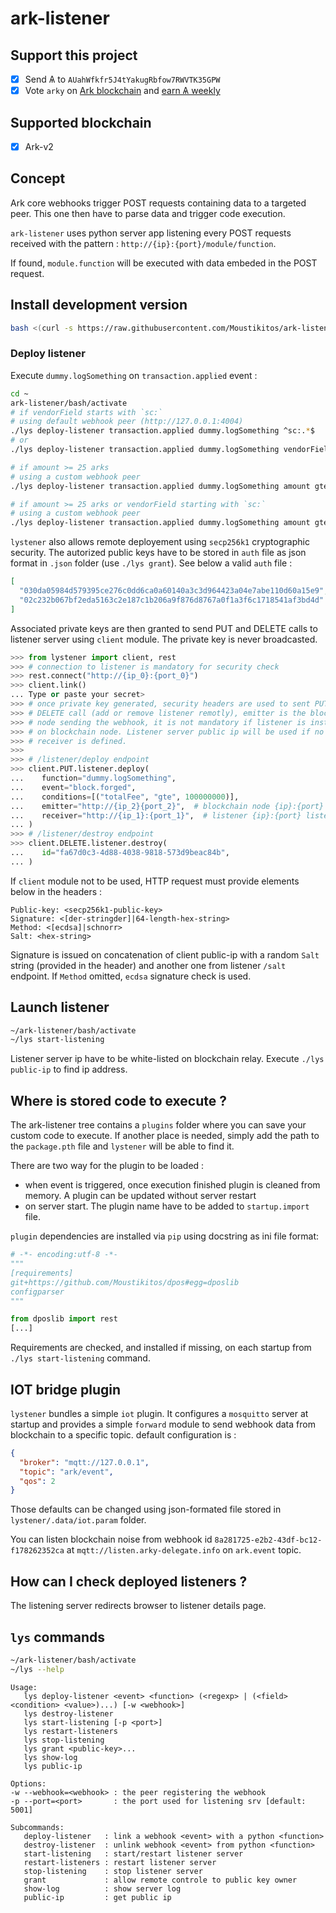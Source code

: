 # ark-listener

## Support this project

  * [X] Send &#1126; to `AUahWfkfr5J4tYakugRbfow7RWVTK35GPW`
  * [X] Vote `arky` on [Ark blockchain](https://explorer.ark.io) and [earn &#1126; weekly](http://dpos.arky-delegate.info/arky)

## Supported blockchain

  * [X] Ark-v2

## Concept

Ark core webhooks trigger POST requests containing data to a targeted peer. This one then have to parse data and trigger code execution.

`ark-listener` uses python server app listening every POST requests received with the pattern : `http://{ip}:{port}/module/function`.

If found, `module.function` will be executed with data embeded in the POST request.

## Install development version

```bash
bash <(curl -s https://raw.githubusercontent.com/Moustikitos/ark-listener/master/bash/lys-install.sh)
```

### Deploy listener

Execute `dummy.logSomething` on `transaction.applied` event :

```bash
cd ~
ark-listener/bash/activate
# if vendorField starts with `sc:`
# using default webhook peer (http://127.0.0.1:4004)
./lys deploy-listener transaction.applied dummy.logSomething ^sc:.*$
# or
./lys deploy-listener transaction.applied dummy.logSomething vendorField regexp ^sc:.*$

# if amount >= 25 arks
# using a custom webhook peer
./lys deploy-listener transaction.applied dummy.logSomething amount gte 2500000000 -w http://dpos.arky-delegate.info:4004

# if amount >= 25 arks or vendorField starting with `sc:`
# using a custom webhook peer
./lys deploy-listener transaction.applied dummy.logSomething amount gte 2500000000 vendorField regexp ^sc:.*$ -w http://dpos.arky-delegate.info:4004
```

`lystener` also allows remote deployement using `secp256k1` cryptographic security. The autorized public keys have to be stored in `auth` file as json format in `.json` folder (use `./lys grant`). See below a valid `auth` file :

```json
[
  "030da05984d579395ce276c0dd6ca0a60140a3c3d964423a04e7abe110d60a15e9",
  "02c232b067bf2eda5163c2e187c1b206a9f876d8767a0f1a3f6c1718541af3bd4d"
]
```

Associated private keys are then granted to send PUT and DELETE calls to listener server using `client` module. The private key is never broadcasted.

```python
>>> from lystener import client, rest
>>> # connection to listener is mandatory for security check
>>> rest.connect("http://{ip_0}:{port_0}")
>>> client.link()
... Type or paste your secret>
>>> # once private key generated, security headers are used to sent PUT or
>>> # DELETE call (add or remove listener remotly), emitter is the blockchain
>>> # node sending the webhook, it is not mandatory if listener is installed 
>>> # on blockchain node. Listener server public ip will be used if no
>>> # receiver is defined.
>>>
>>> # /listener/deploy endpoint
>>> client.PUT.listener.deploy(
...    function="dummy.logSomething",
...    event="block.forged",
...    conditions=[("totalFee", "gte", 100000000)],
...    emitter="http://{ip_2}{port_2}",  # blockchain node {ip}:{port}
...    receiver="http://{ip_1}:{port_1}",  # listener {ip}:{port} listening 
... )
>>> # /listener/destroy endpoint
>>> client.DELETE.listener.destroy(
...    id="fa67d0c3-4d88-4038-9818-573d9beac84b",
... )
```

If `client` module not to be used, HTTP request must provide elements below in the headers :

```raw
Public-key: <secp256k1-public-key>
Signature: <[der-stringder]|64-length-hex-string>
Method: <[ecdsa]|schnorr>
Salt: <hex-string>
```

Signature is issued on concatenation of client public-ip with a random `Salt` string (provided in the header) and another one from listener `/salt` endpoint. If `Method` omitted, `ecdsa` signature check is used.

## Launch listener

```bash
~/ark-listener/bash/activate
~/lys start-listening
```

Listener server ip have to be white-listed on blockchain relay. Execute `./lys public-ip` to find ip address.

## Where is stored code to execute ?

The ark-listener tree contains a `plugins` folder where you can save your custom code to execute. If another place is needed, simply add the path to the `package.pth` file and `lystener` will be able to find it.

There are two way for the plugin to be loaded :
  * when event is triggered, once execution finished plugin is cleaned from memory. A plugin can be updated without server restart
  * on server start. The plugin name have to be added to `startup.import` file.

`plugin` dependencies are installed via `pip` using docstring as ini file format:

```python
# -*- encoding:utf-8 -*-
"""
[requirements]
git+https://github.com/Moustikitos/dpos#egg=dposlib
configparser
"""

from dposlib import rest
[...]
```

Requirements are checked, and installed if missing, on each startup from `./lys start-listening` command.

## IOT bridge plugin

`lystener` bundles a simple `iot` plugin. It configures a `mosquitto` server at startup and provides a simple `forward` module to send webhook data from blockchain to a specific topic. default configuration is :

```json
{
  "broker": "mqtt://127.0.0.1",
  "topic": "ark/event",
  "qos": 2
}
```

Those defaults can be changed using json-formated file stored in `lystener/.data/iot.param` folder.

You can listen blockchain noise from webhook id `8a281725-e2b2-43df-bc12-f178262352ca` at `mqtt://listen.arky-delegate.info` on `ark.event` topic. 

## How can I check deployed listeners ?

The listening server redirects browser to listener details page.

## `lys` commands

```bash
~/ark-listener/bash/activate
~/lys --help
```

```
Usage:
   lys deploy-listener <event> <function> (<regexp> | (<field> <condition> <value>)...) [-w <webhook>]
   lys destroy-listener
   lys start-listening [-p <port>]
   lys restart-listeners
   lys stop-listening
   lys grant <public-key>...
   lys show-log
   lys public-ip

Options:
-w --webhook=<webhook> : the peer registering the webhook
-p --port=<port>       : the port used for listening srv [default: 5001]

Subcommands:
   deploy-listener   : link a webhook <event> with a python <function>
   destroy-listener  : unlink webhook <event> from python <function>
   start-listening   : start/restart listener server
   restart-listeners : restart listener server
   stop-listening    : stop listener server
   grant             : allow remote controle to public key owner
   show-log          : show server log
   public-ip         : get public ip
```
